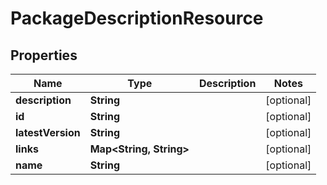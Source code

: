 

# PackageDescriptionResource


## Properties

Name | Type | Description | Notes
------------ | ------------- | ------------- | -------------
**description** | **String** |  |  [optional]
**id** | **String** |  |  [optional]
**latestVersion** | **String** |  |  [optional]
**links** | **Map&lt;String, String&gt;** |  |  [optional]
**name** | **String** |  |  [optional]



